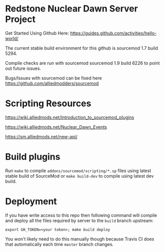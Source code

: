 # Redstone Nuclear Dawn Server Project
Get Started Using Github Here: https://guides.github.com/activities/hello-world/

The current stable build environment for this github is sourcemod 1.7 build 5294.

Compile checks are run with sourcemod sourcemod 1.9 build 6226 to point out future issues.

Bugs/Issues with sourcemod can be fixed here https://github.com/alliedmodders/sourcemod

# Scripting Resources
https://wiki.alliedmods.net/Introduction_to_sourcemod_plugins

https://wiki.alliedmods.net/Nuclear_Dawn_Events

https://sm.alliedmods.net/new-api/

# Build plugins

Run `make` to compile `addons/sourcemod/scripting/*.sp` files using latest stable build of SourceMod or `make build-dev` to compile using latest dev build.

# Deployment

If you have write access to this repo then following command will compile and
deploy all the files required by server to the `build` branch upstream:

```
export GH_TOKEN=<your token>; make build deploy
```

You won't likely need to do this manually though because Travis CI does
that automatically each time `master` branch changes.

